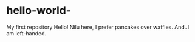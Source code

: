 # hello-world-
My first repository
Hello!
Nilu here, I prefer pancakes over waffles.
And..I am left-handed. 

